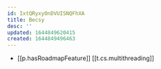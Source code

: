 ```yaml
---
id: IxtQRyxyOnDVUISNQFhXA
title: Becsy
desc: ''
updated: 1644849620415
created: 1644849496463
---
```




- [[p.hasRoadmapFeature]] [[t.cs.multithreading]]